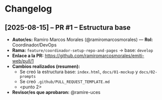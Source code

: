 # Changelog

## [2025-08-15] – PR #1 – Estructura base
- **Autor/es:** Ramiro Marcos Morales (@ramiromarcosmorales) — **Rol:** Coordinador/DevOps
- **Rama:** `feature/coordinador-setup-repo-and-pages` → base: `develop`
- **Enlace a la PR:** https://github.com/ramiromarcosmorales/emiti-web/pull/1
- **Cambios realizados (resumen):**
  - Se creó la estructura base: `index.html`, `docs/01-mockup` y `docs/02-prompts` 
  - Se creó `.github/PULL_REQUEST_TEMPLATE.md`
  - <punto 2>
- **Revisor/es que aprobaron:** @ramire-uces